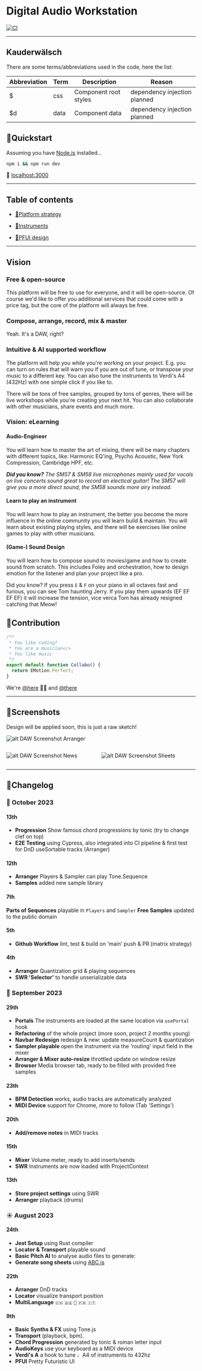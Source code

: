 # Digital Audio Workstation

[![CI](https://github.com/scha-ch/daw/actions/workflows/ci.yaml/badge.svg)](https://github.com/scha-ch/daw/actions/workflows/ci.yaml)

---

## Kauderwälsch

There are some terms/abbreviations used in the code, here the list:

| Abbreviation | Term | Description           | Reason                       |
| ------------ | ---- | --------------------- | ---------------------------- |
| $            | css  | Component root styles | dependency injection planned |
| $d           | data | Component data        | dependency injection planned |

## 🎼Quickstart

Assuming you have [Node.js](https://nodejs.org) installed...

```bash
npm i && npm run dev
```

🥁 [localhost:3000](http://localhost:3000)

---

## Table of contents

- [🎼Platform strategy](src/app/core/instruments/README.md#platformStrategy)
- [🎼Instruments](src/app/core/instruments/README.md#)

- [🎼PFUI design](src/app/ui/README.md#)

---

## Vision

### Free & open-source

This platform will be free to use for everyone, and it will be open-source. Of course we'd like to offer you additional services that could come with a price tag, but the core of the platform will always be free.

### Compose, arrange, record, mix & master

Yeah. It's a DAW, right?

### Intuitive & AI supported workflow

The platform will help you while you're working on your project. E.g. you can turn on rules that will warn you if you are out of tune, or transpose your music to a different key. You can also tune the instruments to Verdi's A4 (432Hz) with one simple click if you like to.

There will be tons of free samples, grouped by tons of genres, there will be live workshops while you're creating your next hit. You can also collaborate with other musicians, share events and much more.

### Vision: eLearning

#### Audio-Engineer

You will learn how to master the art of mixing, there will be many chapters with different topics, like: Harmonic EQ'ing, Psycho Acoustic, New York Compression, Cambridge HPF, etc.

_**Did you know?** The SM57 & SM58 live microphones mainly used for vocals on live concerts sound great to record an electical guitar! The SM57 will give you a more direct sound, the SM58 sounds more airy instead._

#### Learn to play an instrument

You will learn how to play an instrument, the better you become the more influence in the online community you will learn build & maintain. You will learn about existing playing styles, and there will be exercises like online games to play with other musicians.

#### (Game-) Sound Design

You will learn how to compose sound to movies/game and how to create sound from scratch. This includes Foley and orchestration, how to design emotion for the listener and plan your project like a pro.

Did you know? If you press `E` & `F` on your piano in all octaves fast and furious, you can see Tom haunting Jerry. If you play them upwards (EF EF EF EF) it will increase the tension, vice verca Tom has already resigned catching that Meow!

## 🎼Contribution

```typescript
/**
 * You like coding?
 * You are a musician</>
 * You like music
 */
export default function Collabo() {
  return EMotion.Perfect;
}
```

We're [@here](https://github.com/scha-ch/daw/discussions) 🙋‍♂️ and [@there](https://www.linkedin.com/in/faebster/)

---

## 🎼Screenshots

Design will be applied soon, this is just a raw sketch!

![alt DAW Screenshot Arranger](./public/screenshot.png)

<div style='display:flex;flex-direction:row;gap:4rem'>

![alt DAW Screenshot News](./public/screenshot3.png)

![alt DAW Screenshot Sheets](./public/screenshot2.png)

</div>

---

## 🎼Changelog

### 🍂 October 2023

#### 13th

- **Progression** Show famous chord progressions by tonic (try to change clef on top)
- **E2E Testing** using Cypress, also integrated into CI pipeline & first test for DnD useSortable tracks (Arranger)

#### 12th

- **Arranger** Players & Sampler can play Tone.Sequence
- **Samples** added new sample library

#### 7th

**Parts of Sequences** playable in `Players` and `Sampler`
**Free Samples** updated to the public domain

#### 5th

- **Github Workflow** lint, test & build on 'main' push & PR (matrix strategy)

#### 4th

- **Arranger** Quantization grid & playing sequences
- **SWR 'Selector'** to handle unserializable data

### 🍃 September 2023

#### 29th

- **Portals** The instruments are loaded at the same location via `usePortal` hook
- **Refactoring** of the whole project (more soon, project 2 months young)
- **Navbar Redesign** redesign & new: update measureCount & quantization
- **Sampler playable** open the instrument via the 'routing' input field in the mixer
- **Arranger & Mixer auto-resize** throttled update on window resize
- **Browser** Media browser tab, ready to be filled with provided free samples

#### 23th

- **BPM Detection** works, audio tracks are automatically analyzed
- **MIDI Device** support for Chrome, more to follow (Tab 'Settings')

#### 20th

- **Add/remove notes** in MIDI tracks

#### 15th

- **Mixer** Volume meter, ready to add inserts/sends
- **SWR** Instruments are now loaded with ProjectContext

#### 13th

- **Store project settings** using SWR
- **Arranger** playback (drums)

### ☀️ August 2023

#### 24th

- **Jest Setup** using Rust compiler
- **Locator & Transport** playable sound
- **Basic Pitch AI** to analyse audio files to generate:
- **Generate song sheets** using [ABC.js](https://github.com/paulrosen/abcjs)

#### 22th

- **Arranger** DnD tracks
- **Locator** visualize transport position
- **MultiLanguage** `🇨🇭` `🇩🇪` `🏴󠁧󠁢󠁥󠁮󠁧󠁿` `🇫🇷` `🇮🇹`

#### 9th

- **Basic Synths & FX** using Tone.js
- **Transport** (playback, bpm).
- **Chord Progression** generated by tonic & roman letter input
- **AudioKeys** use your keyboard as a MIDI device
- **Verdi's A** a hook to tune ♩A4 of instruments to 432hz
- **PFUI** Pretty Futuristic UI
